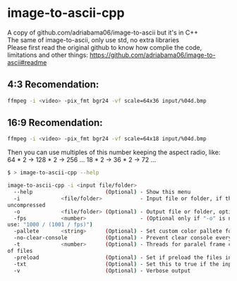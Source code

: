 # image-to-ascii-cpp
A copy of github.com/adriabama06/image-to-ascii but it's in C++  
The same of image-to-ascii, only use std, no extra libraries  
Please first read the original github to know how complie the code, limitations and other things: https://github.com/adriabama06/image-to-ascii#readme
## 4:3 Recomendation:
```bash
ffmpeg -i <video> -pix_fmt bgr24 -vf scale=64x36 input/%04d.bmp
```
## 16:9 Recomendation:
```bash
ffmpeg -i <video> -pix_fmt bgr24 -vf scale=64x18 input/%04d.bmp
```
Then you can use multiples of this number keeping the aspect radio, like:  
64 * 2 -> 128 * 2 -> 256 ...
18 * 2 -> 36 * 2  -> 72 ...
```bash
$ > image-to-ascii-cpp --help

image-to-ascii-cpp -i <input file/folder>
  --help                       (Optional) - Show this menu
  -i             <file/folder>            - Input file or folder, if the input is a folder you can use multithread or play, only supports bitmap (.bmp) format at 8bit per pixel and 
uncompressed
  -o             <file/folder> (Optional) - Output file or folder, optional if you just want to play it, if you play the input it will not save any file
  -fps           <number>                 - (Optional only if "-o" is not set) Set framerate in frames per second, example: 30, 24, 60, 23.976023976 (for cinema using float numbers 
use: "1000 / (1001 / fps)")
  -pallete       <string>      (Optional) - Set custom color pallete for ascii, the default is: " .,-~:=$#@"
  -no-clear-console            (Optional) - Prevent clear console everyframe, good for ssh connections
  -t             <number>      (Optional) - Threads for paralel frame conversion, sometimes can be slow than single thread, recomended on slow computers or if the folder has plenty 
of files
  -preload                     (Optional) - Set if preload the files in memory before play, if you no set this the playback will be converted in realtime
  -txt                         (Optional) - Set this to true if the input is a preconverted bmp file as txt
  -v                           (Optional) - Verbose output
```